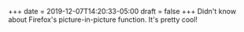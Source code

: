 +++
date = 2019-12-07T14:20:33-05:00
draft = false
+++
Didn't know about Firefox's picture-in-picture function. It's pretty cool!